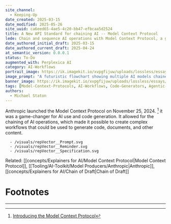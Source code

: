 ```yaml
---
site_channel:
  - Keeping-Up
date_created: 2025-03-15
date_modified: 2025-05-26
site_uuid: ca6eed65-4ae5-4c20-bb47-efbcaa5d2524
title: A New API Standard for chaining AI -- Model Context Protocol
lede: Chain and sequence AI operations with Model Context Protocol, a game-changer for AI use and code generation.
date_authored_initial_draft: 2025-03-15
date_authored_current_draft: 2025-04-24
at_semantic_version: 0.0.0.1
status: To-Do
augmented_with: Perplexica AI
category: AI-Workflows
portrait_image: https://ik.imagekit.io/xvpgfijuw/uploads/lossless/essays/2025-05-04_portraitimage_A-New-API-Standard-for-chaining-AI--Model-Context-Protocol_91774ddc-d674-4da7-b4aa-8c47d7f4785b_IAhoWjZkN.jpg
image_prompt: "A futuristic flowchart showing multiple AI models chained together, exchanging data and context. The visual is technical, precise, and emphasizes interoperability."
banner_image: https://ik.imagekit.io/xvpgfijuw/uploads/lossless/essays/2025-05-04_bannerimage_A-New-API-Standard-for-chaining-AI--Model-Context-Protocol_6a1365bf-c926-4bd6-ab5b-f4d2e6d02cbe_i-PdP_VjT.jpg
tags: [Model-Context-Protocols, AI-Workflows, Code-Generators, Agentic-AI, AI-Human-Workflow]
authors:
  - Michael Staton
---
```


Anthropic launched the Model Context Protocol on November 25, 2024. [^1] it was a game-changer for AI use and code generation. It allowed for the chaining of AI operations, which made it possible to create complex workflows that could be used to generate code, documents, and other content.

```imageGallery
  - /visuals/repVector__Prompt.svg
  - /visuals/repVector__Reminder.svg
  - /visuals/repVector__Specification.svg
```

Related: [[concepts/Explainers for AI/Model Context Protocol|Model Context Protocol]], [[Tooling/AI-Toolkit/Model Producers/Anthropic|Anthropic]], [[concepts/Explainers for AI/Chain of Draft|Chain of Draft]]

# Footnotes
***
[^1]: [Introducing the Model Context Protocol](https://www.anthropic.com/news/model-context-protocol)

